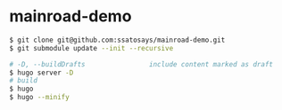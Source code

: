 # mainroad-demo

```bash
$ git clone git@github.com:ssatosays/mainroad-demo.git
$ git submodule update --init --recursive
```

```bash
# -D, --buildDrafts                include content marked as draft
$ hugo server -D
# build
$ hugo
$ hugo --minify
```
